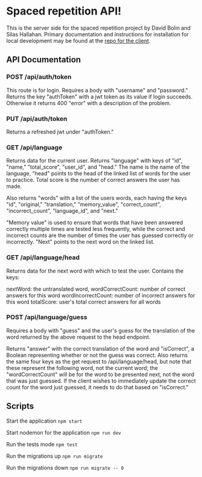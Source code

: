 # Spaced repetition API!

This is the server side for the spaced repetition project by David Bolin and Silas Hallahan. Primary documentation and instructions for installation for local development may be found at the [repo for the client](https://github.com/thinkful-ei-bee/David-Silas-Spaced-Rep). 

## API Documentation

### POST /api/auth/token

This route is for login. Requires a body with "username" and "password." Returns the key "authToken" with a jwt token as its value if login succeeds. Otherwise it returns 400 "error" with a description of the problem.

### PUT /api/auth/token

Returns a refreshed jwt under "authToken."

### GET /api/language

Returns data for the current user. Returns "language" with keys of "id", "name," "total_score", "user_id", and "head." The name is the name of the language, "head" points to the head of the linked list of words for the user to practice. Total score is the number of correct answers the user has made.

Also returns "words" with a list of the users words, each having the keys "id", "original," "translation," "memory_value", "correct_count", "incorrect_count", "language_id", and "next."

"Memory value" is used to ensure that words that have been answered correctly multiple times are tested less frequently, while the correct and incorrect counts are the number of times the user has guessed correctly or incorrectly. "Next" points to the next word on the linked list.

### GET /api/language/head

Returns data for the next word with which to test the user. Contains the keys:

nextWord: the untranslated word,
wordCorrectCount: number of correct answers for this word
wordIncorrectCount: number of incorrect answers for this word
totalScore: user's total correct answers for all words

### POST /api/language/guess

Requires a body with "guess" and the user's guess for the translation of the word returned by the above request to the head endpoint.

Returns "answer" with the correct translation of the word and "isCorrect", a Boolean representing whether or not the guess was correct. Also returns the same four keys as the get request to /api/language/head, but note that these represent the following word, not the current word; the "wordCorrectCount" will be for the word to be presented next, not the word that was just guessed. If the client wishes to immediately update the correct count for the word just guessed, it needs to do that based on "isCorrect."

## Scripts

Start the application `npm start`

Start nodemon for the application `npm run dev`

Run the tests mode `npm test`

Run the migrations up `npm run migrate`

Run the migrations down `npm run migrate -- 0`
